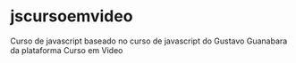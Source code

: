 # jscursoemvideo
Curso de javascript baseado no curso de javascript do Gustavo Guanabara da plataforma Curso em Video
